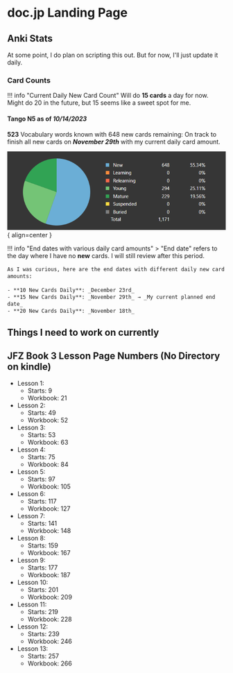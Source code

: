 # doc.jp Landing Page

## Anki Stats

At some point, I do plan on scripting this out. But for now, I'll just update it daily.

### Card Counts

!!! info "Current Daily New Card Count"
    Will do **15 cards** a day for now. Might do 20 in the future, but 15 seems like a sweet spot for me.

#### Tango N5 as of _10/14/2023_ 

**523** Vocabulary words known with 648 new cards remaining: On track to finish all new cards on **_November 29th_** with my current daily card amount.

![Card Counts](./assets/anki-stats/card-counts.png){ align=center }

!!! info "End dates with various daily card amounts"
    > "End date" refers to the day where I have no **new** cards. I will still review after this period.

    As I was curious, here are the end dates with different daily new card amounts:
    
    - **10 New Cards Daily**: _December 23rd_
    - **15 New Cards Daily**: _November 29th_ → _My current planned end date_
    - **20 New Cards Daily**: _November 18th_

## Things I need to work on currently



## JFZ Book 3 Lesson Page Numbers (No Directory on kindle)

- Lesson 1:
    - Starts: 9
    - Workbook: 21
- Lesson 2:
    - Starts: 49
    - Workbook: 52
- Lesson 3:
    - Starts: 53
    - Workbook: 63
- Lesson 4:
    - Starts: 75
    - Workbook: 84
- Lesson 5:
    - Starts: 97
    - Workbook: 105
- Lesson 6:
    - Starts: 117
    - Workbook: 127
- Lesson 7:
    - Starts: 141
    - Workbook: 148
- Lesson 8:
    - Starts: 159
    - Workbook: 167
- Lesson 9:
    - Starts: 177
    - Workbook: 187
- Lesson 10:
    - Starts: 201
    - Workbook: 209
- Lesson 11:
    - Starts: 219
    - Workbook: 228
- Lesson 12:
    - Starts: 239
    - Workbook: 246
- Lesson 13:
    - Starts: 257
    - Workbook: 266